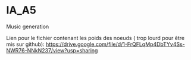 # IA_A5
Music generation

Lien pour le fichier contenant les poids des noeuds ( trop lourd pour être mis sur github):
https://drive.google.com/file/d/1-FrQFLqMp4DbTYv4Ss-NWR76-NNkN237/view?usp=sharing
